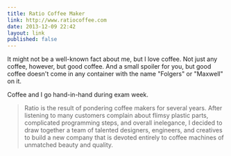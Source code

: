 ```yaml
---
title: Ratio Coffee Maker
link: http://www.ratiocoffee.com
date: 2013-12-09 22:42
layout: link
published: false
---
```

It might not be a well-known fact about me, but I love coffee. Not just any coffee, however, but good coffee. And a small spoiler for you, but good coffee doesn't come in any container with the name "Folgers" or "Maxwell" on it. 

Coffee and I go hand-in-hand during exam week. 

> Ratio is the result of pondering coffee makers for several years. After listening to many customers complain about flimsy plastic parts, complicated programming steps, and overall inelegance, I decided to draw together a team of talented designers, engineers, and creatives to build a new company that is devoted entirely to coffee machines of unmatched beauty and quality. 